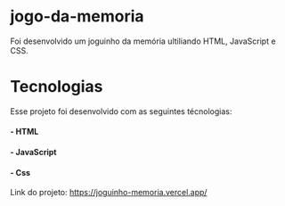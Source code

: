 # jogo-da-memoria

Foi desenvolvido um joguinho da memória ultiliando HTML, JavaScript e CSS.

## <h1>Tecnologias</h1>
Esse projeto foi desenvolvido com as seguintes técnologias:

<h4>-  HTML</h4>
<h4>-  JavaScript</h4>
<h4>-  Css</h4>

Link do projeto:
https://joguinho-memoria.vercel.app/
